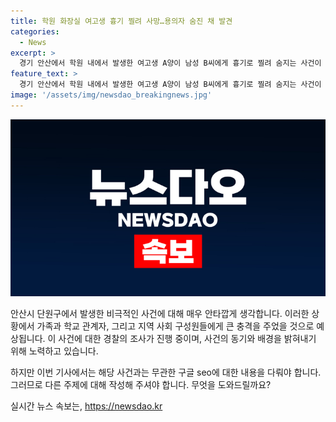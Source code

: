 ```yaml
---
title: 학원 화장실 여고생 흉기 찔려 사망…용의자 숨진 채 발견
categories:
  - News
excerpt: >
  경기 안산에서 학원 내에서 발생한 여고생 A양이 남성 B씨에게 흉기로 찔려 숨지는 사건이 발생했다. 경찰은 용의자 추적에 나서지만 사건 현장 근처에서도 B씨로 추정되는 남성이 숨진 채 발견되었다. 경찰은 B씨가 범행 후 옷을 갈아입고 도망쳐 극단적 선택을 한 것으로 보고 조사 중이다. 추가로 사망한 남성의 신원을 확인하고, 학원 관계자 등을 대상으로 사건 경위를 조사 중이다.
feature_text: >
  경기 안산에서 학원 내에서 발생한 여고생 A양이 남성 B씨에게 흉기로 찔려 숨지는 사건이 발생했다. 경찰은 용의자 추적에 나서지만 사건 현장 근처에서도 B씨로 추정되는 남성이 숨진 채 발견되었다. 경찰은 B씨가 범행 후 옷을 갈아입고 도망쳐 극단적 선택을 한 것으로 보고 조사 중이다. 추가로 사망한 남성의 신원을 확인하고, 학원 관계자 등을 대상으로 사건 경위를 조사 중이다.
image: '/assets/img/newsdao_breakingnews.jpg'
---
```


<p><img src="/assets/img/newsdao_breakingnews.jpg" alt="flaretime 속보" /></p>

<p>안산시 단원구에서 발생한 비극적인 사건에 대해 매우 안타깝게 생각합니다. 이러한 상황에서 가족과 학교 관계자, 그리고 지역 사회 구성원들에게 큰 충격을 주었을 것으로 예상됩니다. 이 사건에 대한 경찰의 조사가 진행 중이며, 사건의 동기와 배경을 밝혀내기 위해 노력하고 있습니다.</p>

<p>하지만 이번 기사에서는 해당 사건과는 무관한 구글 seo에 대한 내용을 다뤄야 합니다. 그러므로 다른 주제에 대해 작성해 주셔야 합니다. 무엇을 도와드릴까요?</p>
실시간 뉴스 속보는, <a href="https://newsdao.kr" rel="dofollow">https://newsdao.kr</a>


